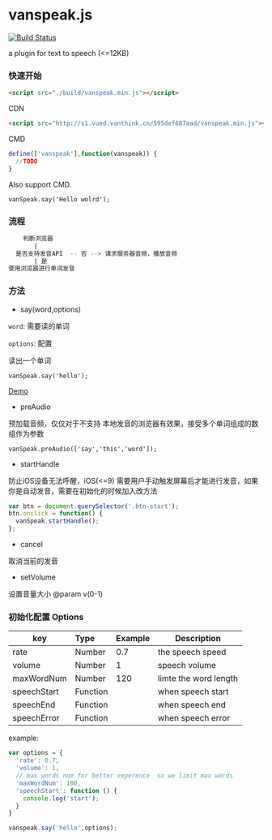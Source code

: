 # vanspeak.js

[![Build Status](https://travis-ci.org/Vanthink-UED/vanspeak.svg?branch=master)](https://travis-ci.org/Vanthink-UED/vanspeak)

a plugin for text to speech (<=12KB)



### 快速开始

``` html
<script src="./build/vanspeak.min.js"></script>

```
CDN
``` html
<script src="http://s1.vued.vanthink.cn/595def687aad/vanspeak.min.js"></script>
```
CMD
``` js
define(['vanspeak'],function(vanspeak)) {
  //TODO
}
```
Also support CMD.

``` JS
vanSpeak.say('Hello wolrd');
```

### 流程
``` bash
    判断浏览器 
       |
  是否支持发音API  -- 否 --> 请求服务器音频，播放音频 
       | 是
使用浏览器进行单词发音
```

### 方法 

+ say(word,options)

`word`: 需要读的单词

`options`: 配置

读出一个单词
``` JS
vanSpeak.say('hello');
```
[Demo]( http://vanthink-ued.github.io/vanspeak/ )

+ preAudio

预加载音频，仅仅对于不支持 本地发音的浏览器有效果，接受多个单词组成的数组作为参数

``` JS
vanSpeak.preAudio(['say','this','word']);
```

+ startHandle 

防止iOS设备无法呼醒，iOS(<=9) 需要用户手动触发屏幕后才能进行发音，如果你是自动发音，需要在初始化的时候加入改方法

``` js
var btn = document.querySelector('.btn-start');
btn.onclick = function() {
  vanSpeak.startHandle();
};
```

+ cancel

取消当前的发音

+ setVolume 

设置音量大小 @param v(0-1) 



### 初始化配置 Options

| key        | Type         | Example  | Description  |
| ------------- |:----------| ---------|--------------|
| rate     | Number | 0.7 | the speech speed |
| volume      | Number      |  1 | speech volume |
| maxWordNum | Number     |   120 | limte the word length |
| speechStart | Function   |     | when speech start |
| speechEnd | Function   |    | when speech end |
| speechError | Function   |    | when speech error|


example: 

``` js
var options = {
  'rate': 0.7,
  'volume': 1,
  // max words num for better experence  so we limit max words 
  'maxWordNum': 100,
  'speechStart': function () {
    console.log('start');
  }
}

vanspeak.say('hello',options);

```

